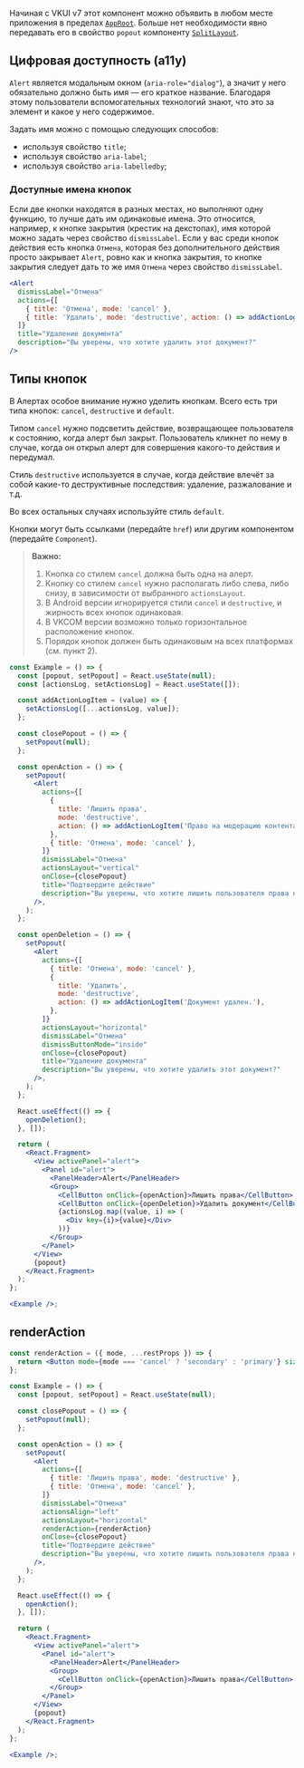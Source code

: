 Начиная с VKUI v7 этот компонент можно объявить в любом месте приложения в пределах [`AppRoot`](#/AppRoot). Больше нет необходимости явно передавать его в свойство `popout` компоненту [`SplitLayout`](#/SplitLayout).

## Цифровая доступность (a11y)

`Alert` является модальным окном (`aria-role="dialog"`), а значит у него обязательно должно быть имя — его краткое название. Благодаря этому пользователи вспомогательных технологий знают, что это за элемент и какое у него содержимое.

Задать имя можно с помощью следующих способов:

- используя свойство `title`;
- используя свойство `aria-label`;
- используя свойство `aria-labelledby`;

### Доступные имена кнопок

Если две кнопки находятся в разных местах, но выполняют одну функцию, то лучше дать им одинаковые имена.
Это относится, например, к кнопке закрытия (крестик на декстопах), имя которой можно задать через свойство `dismissLabel`.
Если у вас среди кнопок действия есть кнопка `Отмена`, которая без дополнительного действия просто закрывает `Alert`, ровно
как и кнопка закрытия, то кнопке закрытия следует дать то же имя `Отмена` через свойство `dismissLabel`.

```jsx static
<Alert
  dismissLabel="Отмена"
  actions={[
    { title: 'Отмена', mode: 'cancel' },
    { title: 'Удалить', mode: 'destructive', action: () => addActionLogItem('Документ удален.') },
  ]}
  title="Удаление документа"
  description="Вы уверены, что хотите удалить этот документ?"
/>
```

## Типы кнопок

В Алертах особое внимание нужно уделить кнопкам. Всего есть три типа кнопок:
`cancel`, `destructive` и `default`.

Типом `cancel` нужно подсветить действие, возвращающее пользователя к
состоянию, когда алерт был закрыт. Пользователь кликнет по нему в случае, когда он открыл алерт для
совершения какого-то действия и передумал.

Стиль `destructive` используется в случае, когда действие влечёт за собой какие-то деструктивные последствия:
удаление, разжалование и т.д.

Во всех остальных случаях используйте стиль `default`.

Кнопки могут быть ссылками (передайте `href`) или другим компонентом (передайте `Component`).

> **Важно:**
>
> 1. Кнопка со стилем `cancel` должна быть одна на алерт.
> 2. Кнопку со стилем `cancel` нужно располагать либо слева, либо снизу, в зависимости от выбранного `actionsLayout`.
> 3. В Android версии игнорируется стили `cancel` и `destructive`, и жирность всех кнопок одинаковая.
> 4. В VKCOM версии возможно только горизонтальное расположение кнопок.
> 5. Порядок кнопок должен быть одинаковым на всех платформах (см. пункт 2).

```jsx { "props": { "layout": false, "adaptivity": true } }
const Example = () => {
  const [popout, setPopout] = React.useState(null);
  const [actionsLog, setActionsLog] = React.useState([]);

  const addActionLogItem = (value) => {
    setActionsLog([...actionsLog, value]);
  };

  const closePopout = () => {
    setPopout(null);
  };

  const openAction = () => {
    setPopout(
      <Alert
        actions={[
          {
            title: 'Лишить права',
            mode: 'destructive',
            action: () => addActionLogItem('Право на модерацию контента убрано.'),
          },
          { title: 'Отмена', mode: 'cancel' },
        ]}
        dismissLabel="Отмена"
        actionsLayout="vertical"
        onClose={closePopout}
        title="Подтвердите действие"
        description="Вы уверены, что хотите лишить пользователя права на модерацию контента?"
      />,
    );
  };

  const openDeletion = () => {
    setPopout(
      <Alert
        actions={[
          { title: 'Отмена', mode: 'cancel' },
          {
            title: 'Удалить',
            mode: 'destructive',
            action: () => addActionLogItem('Документ удален.'),
          },
        ]}
        actionsLayout="horizontal"
        dismissLabel="Отмена"
        dismissButtonMode="inside"
        onClose={closePopout}
        title="Удаление документа"
        description="Вы уверены, что хотите удалить этот документ?"
      />,
    );
  };

  React.useEffect(() => {
    openDeletion();
  }, []);

  return (
    <React.Fragment>
      <View activePanel="alert">
        <Panel id="alert">
          <PanelHeader>Alert</PanelHeader>
          <Group>
            <CellButton onClick={openAction}>Лишить права</CellButton>
            <CellButton onClick={openDeletion}>Удалить документ</CellButton>
            {actionsLog.map((value, i) => (
              <Div key={i}>{value}</Div>
            ))}
          </Group>
        </Panel>
      </View>
      {popout}
    </React.Fragment>
  );
};

<Example />;
```

## renderAction

```jsx { "props": { "layout": false, "adaptivity": true } }
const renderAction = ({ mode, ...restProps }) => {
  return <Button mode={mode === 'cancel' ? 'secondary' : 'primary'} size="m" {...restProps} />;
};

const Example = () => {
  const [popout, setPopout] = React.useState(null);

  const closePopout = () => {
    setPopout(null);
  };

  const openAction = () => {
    setPopout(
      <Alert
        actions={[
          { title: 'Лишить права', mode: 'destructive' },
          { title: 'Отмена', mode: 'cancel' },
        ]}
        dismissLabel="Отмена"
        actionsAlign="left"
        actionsLayout="horizontal"
        renderAction={renderAction}
        onClose={closePopout}
        title="Подтвердите действие"
        description="Вы уверены, что хотите лишить пользователя права на модерацию контента?"
      />,
    );
  };

  React.useEffect(() => {
    openAction();
  }, []);

  return (
    <React.Fragment>
      <View activePanel="alert">
        <Panel id="alert">
          <PanelHeader>Alert</PanelHeader>
          <Group>
            <CellButton onClick={openAction}>Лишить права</CellButton>
          </Group>
        </Panel>
      </View>
      {popout}
    </React.Fragment>
  );
};

<Example />;
```
